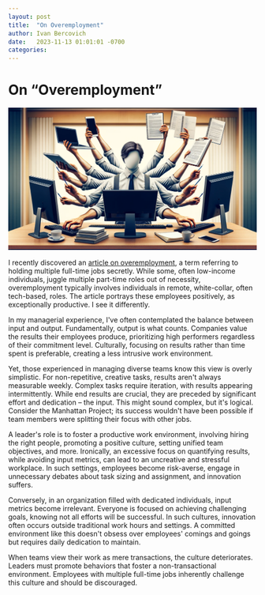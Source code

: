 ```yaml
---
layout: post
title:  "On Overemployment"
author: Ivan Bercovich
date:   2023-11-13 01:01:01 -0700
categories:
---
```


# On “Overemployment” #

![](/assets/overemployment.webp)

I recently discovered an [article on overemployment](https://www.businessinsider.com/overemployed-workers-secret-two-multiple-jobs-salaries-tech-tips-2023-11), a term referring to holding multiple full-time jobs secretly. While some, often low-income individuals, juggle multiple part-time roles out of necessity, overemployment typically involves individuals in remote, white-collar, often tech-based, roles. The article portrays these employees positively, as exceptionally productive. I see it differently.

In my managerial experience, I've often contemplated the balance between input and output. Fundamentally, output is what counts. Companies value the results their employees produce, prioritizing high performers regardless of their commitment level. Culturally, focusing on results rather than time spent is preferable, creating a less intrusive work environment.

Yet, those experienced in managing diverse teams know this view is overly simplistic. For non-repetitive, creative tasks, results aren't always measurable weekly. Complex tasks require iteration, with results appearing intermittently. While end results are crucial, they are preceded by significant effort and dedication – the input. This might sound complex, but it's logical. Consider the Manhattan Project; its success wouldn't have been possible if team members were splitting their focus with other jobs.

A leader's role is to foster a productive work environment, involving hiring the right people, promoting a positive culture, setting unified team objectives, and more. Ironically, an excessive focus on quantifying results, while avoiding input metrics, can lead to an uncreative and stressful workplace. In such settings, employees become risk-averse, engage in unnecessary debates about task sizing and assignment, and innovation suffers.

Conversely, in an organization filled with dedicated individuals, input metrics become irrelevant. Everyone is focused on achieving challenging goals, knowing not all efforts will be successful. In such cultures, innovation often occurs outside traditional work hours and settings. A committed environment like this doesn't obsess over employees' comings and goings but requires daily dedication to maintain.

When teams view their work as mere transactions, the culture deteriorates. Leaders must promote behaviors that foster a non-transactional environment. Employees with multiple full-time jobs inherently challenge this culture and should be discouraged.

